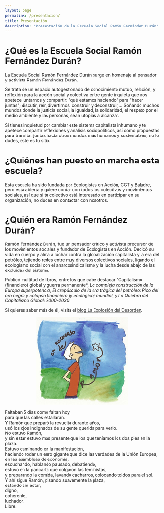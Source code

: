 ```yaml
---
layout: page
permalink: /presentacion/
title: Presentación
description: "Presentación de la Escuela Social Ramón Fernández Durán"
---
```

# ¿Qué es la Escuela Social Ramón Fernández Durán?
La Escuela Social Ramón Fernández Durán surge en homenaje al pensador y activista Ramón Fernández Durán.

Se trata de un espacio autogestionado de conocimiento mutuo, relación, y reflexión para la acción social y colectiva entre gente inquieta que nos apetece juntarnos y compartir: "qué estamos haciendo" para "hacer juntas"; discutir, reír, divertirnos, construir y deconstruir,... Soñando muchos mundos donde la justicia social, la igualdad, la solidaridad, el respeto por el medio ambiente y las personas, sean utopías a alcanzar.

Si tienes inquietud por cambiar este sistema capitalista inhumano y te apetece compartir reflexiones y análisis sociopolíticos, así como propuestas para transitar juntas hacia otros mundos más humanos y sustentables, no lo dudes, este es tu sitio. 

# ¿Quiénes han puesto en marcha esta escuela?
Esta escuela ha sido fundada por Ecologistas en Acción, CGT y Baladre, pero está abierta y quiere contar con todos los colectivos y movimientos sociales, así que si tu colectivo está interesado en participar en su organización, no dudes en contactar con nosotros. 

# ¿Quién era Ramón Fernández Durán?
Ramón Fernández Durán, fue un pensador crítico y activista precursor de los movimientos sociales y fundador de Ecologistas en Acción. 
Dedicó su vida en cuerpo y alma a luchar contra la globalización capitalista y la era del petróleo, tejiendo redes entre muy diversos colectivos sociales, ligando el ecologismo social con el anarcosindicalismo y la lucha desde abajo de las excluídas del sistema. 

Publicó multitud de libros, entre los que cabe destacar "Capitalismo (financiero) global y guerra permanente*, *La compleja construcción de la Europa superpotencia*, *El crepúsculo de la era trágica del petróleo: Pico del oro negro y colapso financiero (y ecológico) mundial*, y *La Quiebra del Capitalismo Global: 2000­-2030*.

Si quieres saber más de él, visita el [blog La Explosión del Desorden](https://laexplosiondeldesorden.wordpress.com/).

<div style="text-align:center">
<img src="/images/recuerdo_ramon.jpg" alt="Dibujo de recuerdo de Ramón Fernández Durán"/>
</div>

><div style="font-family:Satisfy; font-size:1.5rem">
Faltaban 5 días como faltan hoy,<br/>
para que las calles estallaran.<br/>
Y Ramón que preparó la revuelta durante años,<br/>
usó los ojos indignados de su gente querida para verlo.<br/>
No estuvo Ramón,<br/>
y sin estar estuvo más presente que los que teníamos los dos pies en la plaza.<br/>
Estuvo caminando en la manifestación,<br/>
haciendo rodar un euro gigante que dice las verdades de la Unión Europea,<br/>
en las asambleas de economía,<br/>
escuchando, hablando pausado, debatiendo,<br/>
estuvo en la pancarta que colgaron las feministas,<br/>
y preparando la comida, lavando cacharros, colocando toldos para el sol.<br/>
Y ahí sigue Ramón, pisando suavemente la plaza,<br/>
estando sin estar,<br/>
digno,<br/>
coherente,<br/>
luchador.<br/>
Libre.
